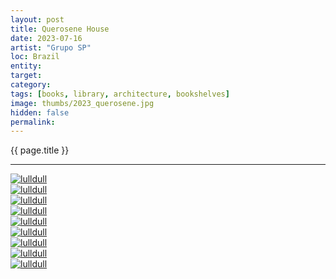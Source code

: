 ```yaml
---
layout: post
title: Querosene House
date: 2023-07-16
artist: "Grupo SP"
loc: Brazil
entity: 
target: 
category: 
tags: [books, library, architecture, bookshelves]
image: thumbs/2023_querosene.jpg
hidden: false
permalink:
---
```




<div class="highlight2">{{ page.title }}</div>

---



<div class="post_image">
	<a href="{{ site.baseurl }}/images/posts/2023_querosene/001.jpg" target="_blank">
	<img src="{{ site.baseurl }}/images/posts/2023_querosene/001.jpg" alt="lulldull"></a>
</div>

<div class="post_image">
	<a href="{{ site.baseurl }}/images/posts/2023_querosene/002.jpg" target="_blank">
	<img src="{{ site.baseurl }}/images/posts/2023_querosene/002.jpg" alt="lulldull"></a>
</div>

<div class="post_image">
	<a href="{{ site.baseurl }}/images/posts/2023_querosene/003.jpg" target="_blank">
	<img src="{{ site.baseurl }}/images/posts/2023_querosene/003.jpg" alt="lulldull"></a>
</div>

<div class="post_image">
	<a href="{{ site.baseurl }}/images/posts/2023_querosene/004.jpg" target="_blank">
	<img src="{{ site.baseurl }}/images/posts/2023_querosene/004.jpg" alt="lulldull"></a>
</div>

<div class="post_image">
	<a href="{{ site.baseurl }}/images/posts/2023_querosene/005.jpg" target="_blank">
	<img src="{{ site.baseurl }}/images/posts/2023_querosene/005.jpg" alt="lulldull"></a>
</div>

<div class="post_image">
	<a href="{{ site.baseurl }}/images/posts/2023_querosene/006.jpg" target="_blank">
	<img src="{{ site.baseurl }}/images/posts/2023_querosene/006.jpg" alt="lulldull"></a>
</div>

<div class="post_image">
	<a href="{{ site.baseurl }}/images/posts/2023_querosene/007.jpg" target="_blank">
	<img src="{{ site.baseurl }}/images/posts/2023_querosene/007.jpg" alt="lulldull"></a>
</div>

<div class="post_image">
	<a href="{{ site.baseurl }}/images/posts/2023_querosene/008.jpg" target="_blank">
	<img src="{{ site.baseurl }}/images/posts/2023_querosene/008.jpg" alt="lulldull"></a>
</div>


<div class="post_image">
	<a href="{{ site.baseurl }}/images/posts/2023_querosene/010.jpg" target="_blank">
	<img src="{{ site.baseurl }}/images/posts/2023_querosene/010.jpg" alt="lulldull"></a>
</div>

